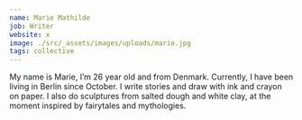 ```yaml
---
name: Marie Mathilde
job: Writer
website: x
image: ./src/_assets/images/uploads/marie.jpg
tags: collective
---
```

My name is Marie, I’m 26 year old and from Denmark. Currently, I have been living in Berlin since October. I write stories and draw with ink and crayon on paper. I also do sculptures from salted dough and white clay, at the moment inspired by fairytales and mythologies.